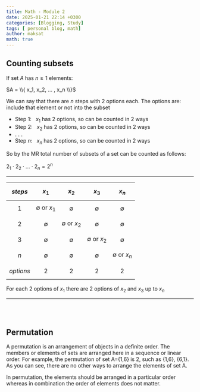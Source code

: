 ```yaml
---
title: Math - Module 2
date: 2025-01-21 22:14 +0300
categories: [Blogging, Study]
tags: [ personal blog, math]
author: maksat
math: true
---
```


## Counting subsets

If set $A$ has $n\geq1$ elements:

$A = \\{ x_1, x_2, ... , x_n \\}$

We can say that there are $n$ steps with 2 options each. The options are: include that element or not into the subset

- Step 1: $~$ $x_1$ has 2 options, so can be counted in 2 ways
- Step 2: $~$ $x_2$ has 2 options, so can be counted in 2 ways
- . . .
- Step $n$: $~$ $x_n$ has 2 options, so can be counted in 2 ways

So by the MR total number of subsets of a set can be counted as follows:

$2_1\cdot 2_2 \cdot ... \cdot 2_n = 2^n$

---


|$steps$|$$x_1$$             |$$x_2$$        |$$x_3$$      |$$x_n$$      |
|-------|-----------         |-------------  |-----------  |-----------  |
|$$1$$  |$\emptyset$ or $x_1$|$$\emptyset$$    |$$\emptyset$$|$$\emptyset$$|
|$$2$$  |$$\emptyset$$         |$\emptyset$ or $x_2$  |$$\emptyset$$|$$\emptyset$$|
|$$3$$  |$$\emptyset$$         |$$\emptyset$$    |$\emptyset$ or $x_2$ |$$\emptyset$$|
|$$n$$  |$$\emptyset$$         |$$\emptyset$$    |$$\emptyset$$ |$\emptyset$ or $x_n$|
|$$options$$| $$2$$ | $$2$$  | $$2$$ | $$2$$ |

For each  2 options of $x_1$ there are 2 options of $x_2$ and $x_3$ up to $x_n$

---
<br>
<br>

## Permutation
A permutation is an arrangement of objects in a definite order. The members or elements of sets are arranged here in a sequence or linear order. For example, the permutation of set A={1,6} is 2, such as {1,6}, {6,1}. As you can see, there are no other ways to arrange the elements of set A.

In permutation, the elements should be arranged in a particular order whereas in combination the order of elements does not matter. 